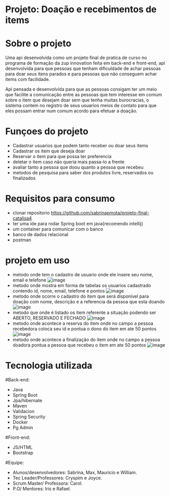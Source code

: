 # Projeto: Doação e recebimentos de items

# Sobre o projeto

Uma api desenvolvida como um projeto final de pratica de curso no programa de formação da zup innovation feita em back-end e front-end, api desenvolvida para que pessoas que tenham dificuldade de achar pessoas para doar seus itens parados e para pessoas que não conseguem achar items com facilidade.

Api pensada e desenvolvida para que as pessoas consigam ter um meio que facilite a comunicação entre as pessoas que tem interesse em comum sobre o item que desejam
doar sem que tenha muitas burocracias, o sistema contem no registro de seus usuarios meios de contato para que eles possam entrar num comum acordo para efetuar a doação. 


# Funçoes do projeto

+ Cadastrar usuarios que podem tanto receber ou doar seus items
+ Cadastrar os item que deseja doar
+ Reservar o item para que possa ter preferencia 
+ deletar o item caso não queria mais passa-lo a frente
+ avaliar tanto a pessoa que doou quanto a pessoa que recebeu
+ metodos de pesquisa para saber dos produtos livre, reservados ou finalizados

# Requisitos para consumo

+ clonar repositorio https://github.com/sabrinapmota/projeto-final-catalisa4
+ ter uma ide para rodar Spring boot em java(recomendo intellij)
+ um container para comunicar com o banco
+ banco de dados relacional
+ postman

# projeto em uso
+ metodo onde tem o cadastro de usuario onde ele insere seu nome, email e telefone
![image](https://user-images.githubusercontent.com/97555758/199359425-b9eb7cc2-1db2-4a8f-aa1b-7e37044d99cd.png)
+ metodo onde mostra em forma de tabelas os usuarios cadastrado contendo id, nome, email, telefone e pontos
![image](https://user-images.githubusercontent.com/97555758/199359495-bf39dbcb-476c-4e82-a336-35765b138d4f.png)
+ metodo onde ocorre o cadastro do item que será disponivel para doação com nome, descrição e a referencia da pessoa que esta doando
![image](https://user-images.githubusercontent.com/97555758/199359703-63df077a-a5b9-4493-9f3a-6f4aacd81d40.png)
+ metodo que onde é listado os item referente a situação podendo ser ABERTO, RESERVADO E FECHADO
![image](https://user-images.githubusercontent.com/97555758/199360049-700526f4-1042-47c3-8292-60efcf9b150c.png)
+ metodo onde acontece a reserva do item onde no campo a pessoa recebedora coloca seu id e pontua o dono do item em ate 50 pontos
![image](https://user-images.githubusercontent.com/97555758/199360476-d6d05a9d-7104-48d8-a179-290287960c1d.png)
+ metodo onde acontece a finalização do item onde no campo a pessoa doadora pontua a pessoa que recebeu o item em ate 50 pontos
![image](https://user-images.githubusercontent.com/97555758/199360614-45d62112-7d9e-42c5-bc6b-ddec0f07ffab.png)

# Tecnologia utilizada

#Back-end:
+ Java
+ Spring Boot
+ Jpa/hibernate
+ Maven
+ Validacion
+ Spring Security
+ Docker
+ Pg Admin

#Front-end:
+ JS/HTML
+ Bootstrap

#Equipe:

+ Alunos/desenvolvedores: Sabrina, Max, Mauricio e William.
+ Tec Leader/Professores: Cryspim e Joyce.
+ Scrum Master/ Professora: Carol.
+ P.O/ Mentores: Iris e Rafael.

